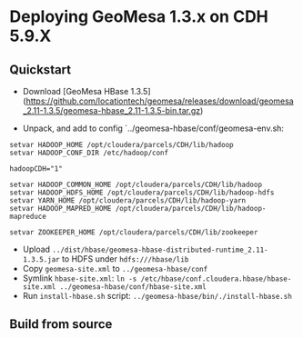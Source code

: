 # Deploying GeoMesa 1.3.x on CDH 5.9.X

## Quickstart
* Download [GeoMesa HBase 1.3.5] (https://github.com/locationtech/geomesa/releases/download/geomesa_2.11-1.3.5/geomesa-hbase_2.11-1.3.5-bin.tar.gz)

* Unpack, and add to config `../geomesa-hbase/conf/geomesa-env.sh:
```
setvar HADOOP_HOME /opt/cloudera/parcels/CDH/lib/hadoop
setvar HADOOP_CONF_DIR /etc/hadoop/conf

hadoopCDH="1"

setvar HADOOP_COMMON_HOME /opt/cloudera/parcels/CDH/lib/hadoop
setvar HADOOP_HDFS_HOME /opt/cloudera/parcels/CDH/lib/hadoop-hdfs
setvar YARN_HOME /opt/cloudera/parcels/CDH/lib/hadoop-yarn
setvar HADOOP_MAPRED_HOME /opt/cloudera/parcels/CDH/lib/hadoop-mapreduce

setvar ZOOKEEPER_HOME /opt/cloudera/parcels/CDH/lib/zookeeper
```
* Upload `../dist/hbase/geomesa-hbase-distributed-runtime_2.11-1.3.5.jar` to HDFS under `hdfs:///hbase/lib`
* Copy `geomesa-site.xml` to `../geomesa-hbase/conf`
* Symlink `hbase-site.xml`: `ln -s /etc/hbase/conf.cloudera.hbase/hbase-site.xml ../geomesa-hbase/conf/hbase-site.xml`
* Run `install-hbase.sh` script: `../geomesa-hbase/bin/./install-hbase.sh`

## Build from source 
